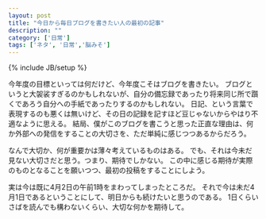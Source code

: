 ```yaml
---
layout: post
title: "今日から毎日ブログを書きたい人の最初の記事"
description: ""
category: ['日常']
tags: ['ネタ', '日常','脳みそ']
---
```

{% include JB/setup %}

今年度の目標といっては何だけど、今年度こそはブログを書きたい。
ブログというと大袈裟すぎるのかもしれないが、自分の備忘録であったり将来同じ所で躓くであろう自分への手紙であったりするのかもしれない。
日記、という言葉で表現するのも悪くは無いけど、その日の記録を記すほど豆じゃないからやはり不適なように思える。
結局、僕がこのブログを書こうと思った正直な理由は、何か外部への発信をすることの大切さを、ただ単純に感じつつあるからだろう。

なんで大切か、何が重要かは薄々考えているものはある。
でも、それは今未だ見ない大切さだと思う。つまり、期待でしかない。
この中に感じる期待が実際のものとなることを願いつつ、最初の投稿をすることにしよう。

実は今は既に4月2日の午前1時をまわってしまったところだ。
それで今は未だ4月1日であるということにして、明日からも続けたいと思うのである。
1日くらいさばを読んでも構わないくらい、大切な何かを期待して。

